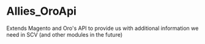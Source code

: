 Allies_OroApi
=============

Extends Magento and Oro's API to provide us with additional information we need in SCV (and other modules in the future)
